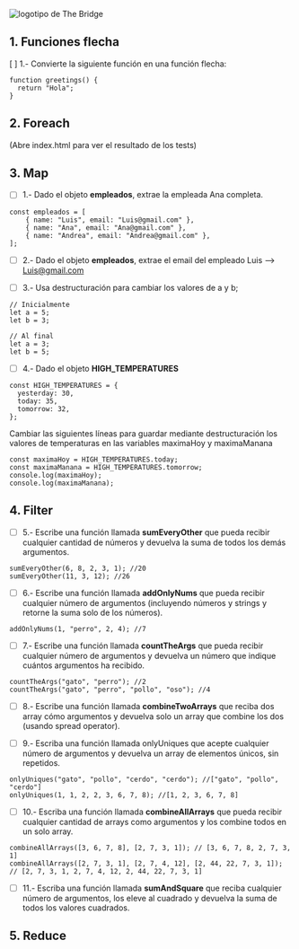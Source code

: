 ![logotipo de The Bridge](https://user-images.githubusercontent.com/27650532/77754601-e8365180-702b-11ea-8bed-5bc14a43f869.png 'logotipo de The Bridge')

## 1. Funciones flecha

[ ] 1.- Convierte la siguiente función en una función flecha:

```
function greetings() {
  return "Hola";
}
```

## 2. Foreach

(Abre index.html para ver el resultado de los tests)

## 3. Map

- [ ] 1.- Dado el objeto **empleados**, extrae la empleada Ana completa.

```
const empleados = [
    { name: "Luis", email: "Luis@gmail.com" },
    { name: "Ana", email: "Ana@gmail.com" },
    { name: "Andrea", email: "Andrea@gmail.com" },
];
```

- [ ] 2.- Dado el objeto **empleados**, extrae el email del empleado Luis --> Luis@gmail.com

- [ ] 3.- Usa destructuración para cambiar los valores de a y b;

```
// Inicialmente
let a = 5;
let b = 3;

// Al final
let a = 3;
let b = 5;
```

- [ ] 4.- Dado el objeto **HIGH_TEMPERATURES**

```
const HIGH_TEMPERATURES = {
  yesterday: 30,
  today: 35,
  tomorrow: 32,
};

```

Cambiar las siguientes líneas para guardar mediante destructuración los valores de temperaturas en las variables maximaHoy y maximaManana

```
const maximaHoy = HIGH_TEMPERATURES.today;
const maximaManana = HIGH_TEMPERATURES.tomorrow;
console.log(maximaHoy);
console.log(maximaManana);

```

## 4. Filter

- [ ] 5.- Escribe una función llamada **sumEveryOther** que pueda recibir cualquier cantidad de números y devuelva la suma de todos los demás argumentos.

```
sumEveryOther(6, 8, 2, 3, 1); //20
sumEveryOther(11, 3, 12); //26
```

- [ ] 6.- Escribe una función llamada **addOnlyNums** que pueda recibir cualquier número de argumentos (incluyendo números y strings y retorne la suma solo de los números).

```
addOnlyNums(1, "perro", 2, 4); //7
```

- [ ] 7.- Escribe una función llamada **countTheArgs** que pueda recibir cualquier número de argumentos y devuelva un número que indique cuántos argumentos ha recibido.

```
countTheArgs("gato", "perro"); //2
countTheArgs("gato", "perro", "pollo", "oso"); //4

```

- [ ] 8.- Escribe una función llamada **combineTwoArrays** que reciba dos array cómo argumentos y devuelva solo un array que combine los dos (usando spread operator).

- [ ] 9.- Escriba una función llamada onlyUniques que acepte cualquier número de argumentos y devuelva un array de elementos únicos, sin repetidos.

```
onlyUniques("gato", "pollo", "cerdo", "cerdo"); //["gato", "pollo", "cerdo"]
onlyUniques(1, 1, 2, 2, 3, 6, 7, 8); //[1, 2, 3, 6, 7, 8]
```

- [ ] 10.- Escriba una función llamada **combineAllArrays** que pueda recibir cualquier cantidad de arrays como argumentos y los combine todos en un solo array.

```
combineAllArrays([3, 6, 7, 8], [2, 7, 3, 1]); // [3, 6, 7, 8, 2, 7, 3, 1]
combineAllArrays([2, 7, 3, 1], [2, 7, 4, 12], [2, 44, 22, 7, 3, 1]); // [2, 7, 3, 1, 2, 7, 4, 12, 2, 44, 22, 7, 3, 1]
```

- [ ] 11.- Escriba una función llamada **sumAndSquare** que reciba cualquier número de argumentos, los eleve al cuadrado y devuelva la suma de todos los valores cuadrados.

## 5. Reduce
